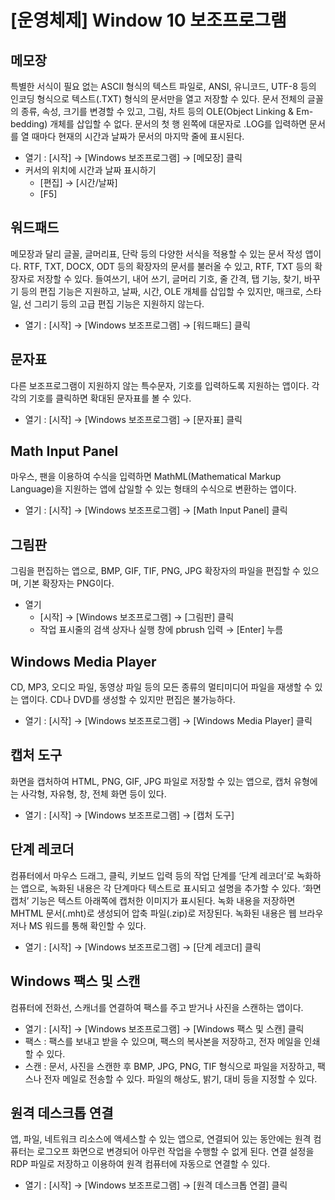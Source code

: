 # [운영체제] Window 10 보조프로그램

## **메모장**

특별한 서식이 필요 없는 ASCII 형식의 텍스트 파일로, ANSI, 유니코드, UTF-8 등의 인코딩 형식으로 텍스트(.TXT) 형식의 문서만을 열고 저장할 수 있다. 문서 전체의 글꼴의 종류, 속성, 크기를 변경할 수 있고, 그림, 차트 등의 OLE(Object Linking & Em-bedding) 개체를 삽입할 수 없다. 문서의 첫 행 왼쪽에 대문자로 .LOG를 입력하면 문서를 열 때마다 현재의 시간과 날짜가 문서의 마지막 줄에 표시된다.

- 열기 : [시작] → [Windows 보조프로그램] → [메모장] 클릭
- 커서의 위치에 시간과 날짜 표시하기
    - [편집] → [시간/날짜]
    - [F5]

## **워드패드**

메모장과 달리 글꼴, 글머리표, 단락 등의 다양한 서식을 적용할 수 있는 문서 작성 앱이다. RTF, TXT, DOCX, ODT 등의 확장자의 문서를 불러올 수 있고, RTF, TXT 등의 확장자로 저장할 수 있다. 들여쓰기, 내어 쓰기, 글머리 기호, 줄 간격, 탭 기능, 찾기, 바꾸기 등의 편집 기능은 지원하고, 날짜, 시간, OLE 개체를 삽입할 수 있지만, 매크로, 스타일, 선 그리기 등의 고급 편집 기능은 지원하지 않는다.

- 열기 : [시작] → [Windows 보조프로그램] → [워드패드] 클릭

## **문자표**

다른 보조프로그램이 지원하지 않는 특수문자, 기호를 입력하도록 지원하는 앱이다. 각각의 기호를 클릭하면 확대된 문자표를 볼 수 있다.

- 열기 : [시작] → [Windows 보조프로그램] → [문자표] 클릭

## **Math Input Panel**

마우스, 팬을 이용하여 수식을 입력하면 MathML(Mathematical Markup Language)을 지원하는 앱에 삽일할 수 있는 형태의 수식으로 변환하는 앱이다.

- 열기 : [시작] → [Windows 보조프로그램] → [Math Input Panel] 클릭

## **그림판**

그림을 편집하는 앱으로, BMP, GIF, TIF, PNG, JPG 확장자의 파일을 편집할 수 있으며, 기본 확장자는 PNG이다.

- 열기
    - [시작] → [Windows 보조프로그램] → [그림판] 클릭
    - 작업 표시줄의 검색 상자나 실행 창에 pbrush 입력 → [Enter] 누름

## **Windows Media Player**

CD, MP3, 오디오 파일, 동영상 파일 등의 모든 종류의 멀티미디어 파일을 재생할 수 있는 앱이다. CD나 DVD를 생성할 수 있지만 편집은 불가능하다.

- 열기 : [시작] → [Windows 보조프로그램] → [Windows Media Player] 클릭

## **캡처 도구**

화면을 캡처하여 HTML, PNG, GIF, JPG 파일로 저장할 수 있는 앱으로, 캡처 유형에는 사각형, 자유형, 창, 전체 화면 등이 있다.

- 열기 : [시작] → [Windows 보조프로그램] → [캡처 도구]

## **단계 레코더**

컴퓨터에서 마우스 드래그, 클릭, 키보드 입력 등의 작업 단계를 ‘단계 레코더’로 녹화하는 앱으로, 녹화된 내용은 각 단계마다 텍스트로 표시되고 설명을 추가할 수 있다. ‘화면 캡처’ 기능은 텍스트 아래쪽에 캡처한 이미지가 표시된다. 녹화 내용을 저장하면 MHTML 문서(.mht)로 생성되어 압축 파일(.zip)로 저장된다. 녹화된 내용은 웹 브라우저나 MS 워드를 통해 확인할 수 있다.

- 열기 : [시작] → [Windows 보조프로그램] → [단계 레코더] 클릭

## **Windows 팩스 및 스캔**

컴퓨터에 전화선, 스캐너를 연결하여 팩스를 주고 받거나 사진을 스캔하는 앱이다.

- 열기 : [시작] → [Windows 보조프로그램] → [Windows 팩스 및 스캔] 클릭
- 팩스 : 팩스를 보내고 받을 수 있으며, 팩스의 복사본을 저장하고, 전자 메일을 인쇄할 수 있다.
- 스캔 : 문서, 사진을 스캔한 후 BMP, JPG, PNG, TIF 형식으로 파일을 저장하고, 팩스나 전자 메일로 전송할 수 있다. 파일의 해상도, 밝기, 대비 등을 지정할 수 있다.

## **원격 데스크톱 연결**

앱, 파일, 네트워크 리소스에 액세스할 수 있는 앱으로, 연결되어 있는 동안에는 원격 컴퓨터는 로그오프 화면으로 변경되어 아무런 작업을 수행할 수 없게 된다. 연결 설정을 RDP 파일로 저장하고 이용하여 원격 컴퓨터에 자동으로 연결할 수 있다.

- 열기 : [시작] → [Windows 보조프로그램] → [원격 데스크톱 연결] 클릭